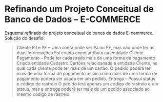 # Refinando um Projeto Conceitual de Banco de Dados – E-COMMERCE

Esquema refinado do projeto conceitual de banco de dados E-commerce.
Solução do desafio:
> Cliente PJ e PF – Uma conta pode ser PJ ou PF, mas não pode ter as duas informações
    Foi criado como atributo na entidade Cliente. 
> Pagamento – Pode ter cadastrado mais de uma forma de pagamento
    Criado entidade Cadastro Cartões relacioanada a entidade Cliente, na qual cada cliente pode ter mais de um cartão. 
    O pedido poderá ter mais de uma forma de pagamento assim como mais de uma forma de pagamento poderá ser usada em um pedido.
> Entrega – Possui status e código de rastreio
    O pedido terá apenas um código de rastreio e um status, mas a entrega poderá ter mais de um pedido associado ao mesmo código de rastreio
